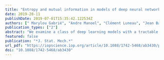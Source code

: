 ```yaml
---
title: "Entropy and mutual information in models of deep neural networks"
date: 2019-28-11
publishDate: 2019-07-01T15:35:42.122534Z
authors: [" Marylou Gabrié", "Andre Manoel", "Clément Luneau", "Jean Barbier", "Nicolas Macris", "Florent Krzakala", "Lenka Zdeborová "]
publication_types: ["2"]
abstract: "We examine a class of deep learning models with a tractable method to compute information-theoretic quantities. Our contributions are three-fold: (i) We show how entropies and mutual informations can be derived from heuristic statistical physics methods, under the assumption that weight matrices are independent and orthogonally-invariant. (ii) We extend particular cases in which this result is known to be rigorously exact by providing a proof for two-layers networks with Gaussian random weights, using the recently introduced adaptive interpolation method. (iii) We propose an experiment framework with generative models of synthetic datasets, on which we train deep neural networks with a weight constraint designed so that the assumption in (i) is verified during learning. We study the behavior of entropies and mutual informations throughout learning and conclude that, in the proposed setting, the relationship between compression and generalization remains elusive."
featured: false
publication: "*J. Stat. Mech.*"
url_pdf: "https://iopscience.iop.org/article/10.1088/1742-5468/ab3430/pdf"
doi: "10.1088/1742-5468/ab3430"
---
```



